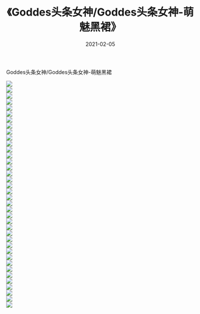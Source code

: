 ﻿---
layout: post
title:  《Goddes头条女神/Goddes头条女神-萌魅黑裙》
date:   2021-02-05
img: http://pic.660000.xyz/1:/网络美图/2021/Goddes头条女神/Goddes头条女神-萌魅黑裙/000.jpg
categories: [美女, 清纯, 唯美]
---

Goddes头条女神/Goddes头条女神-萌魅黑裙

 ![](http://pic.660000.xyz/1:/网络美图/2021/Goddes头条女神/Goddes头条女神-萌魅黑裙/001.jpg) <br>![](http://pic.660000.xyz/1:/网络美图/2021/Goddes头条女神/Goddes头条女神-萌魅黑裙/002.jpg) <br>![](http://pic.660000.xyz/1:/网络美图/2021/Goddes头条女神/Goddes头条女神-萌魅黑裙/003.jpg) <br>![](http://pic.660000.xyz/1:/网络美图/2021/Goddes头条女神/Goddes头条女神-萌魅黑裙/004.jpg) <br>![](http://pic.660000.xyz/1:/网络美图/2021/Goddes头条女神/Goddes头条女神-萌魅黑裙/005.jpg) <br>![](http://pic.660000.xyz/1:/网络美图/2021/Goddes头条女神/Goddes头条女神-萌魅黑裙/006.jpg) <br>![](http://pic.660000.xyz/1:/网络美图/2021/Goddes头条女神/Goddes头条女神-萌魅黑裙/007.jpg) <br>![](http://pic.660000.xyz/1:/网络美图/2021/Goddes头条女神/Goddes头条女神-萌魅黑裙/008.jpg) <br>![](http://pic.660000.xyz/1:/网络美图/2021/Goddes头条女神/Goddes头条女神-萌魅黑裙/009.jpg) <br>![](http://pic.660000.xyz/1:/网络美图/2021/Goddes头条女神/Goddes头条女神-萌魅黑裙/010.jpg) <br>![](http://pic.660000.xyz/1:/网络美图/2021/Goddes头条女神/Goddes头条女神-萌魅黑裙/011.jpg) <br>![](http://pic.660000.xyz/1:/网络美图/2021/Goddes头条女神/Goddes头条女神-萌魅黑裙/012.jpg) <br>![](http://pic.660000.xyz/1:/网络美图/2021/Goddes头条女神/Goddes头条女神-萌魅黑裙/013.jpg) <br>![](http://pic.660000.xyz/1:/网络美图/2021/Goddes头条女神/Goddes头条女神-萌魅黑裙/014.jpg) <br>![](http://pic.660000.xyz/1:/网络美图/2021/Goddes头条女神/Goddes头条女神-萌魅黑裙/015.jpg) <br>![](http://pic.660000.xyz/1:/网络美图/2021/Goddes头条女神/Goddes头条女神-萌魅黑裙/016.jpg) <br>![](http://pic.660000.xyz/1:/网络美图/2021/Goddes头条女神/Goddes头条女神-萌魅黑裙/017.jpg) <br>![](http://pic.660000.xyz/1:/网络美图/2021/Goddes头条女神/Goddes头条女神-萌魅黑裙/018.jpg) <br>![](http://pic.660000.xyz/1:/网络美图/2021/Goddes头条女神/Goddes头条女神-萌魅黑裙/019.jpg) <br>![](http://pic.660000.xyz/1:/网络美图/2021/Goddes头条女神/Goddes头条女神-萌魅黑裙/020.jpg) <br>![](http://pic.660000.xyz/1:/网络美图/2021/Goddes头条女神/Goddes头条女神-萌魅黑裙/021.jpg) <br>![](http://pic.660000.xyz/1:/网络美图/2021/Goddes头条女神/Goddes头条女神-萌魅黑裙/022.jpg) <br>![](http://pic.660000.xyz/1:/网络美图/2021/Goddes头条女神/Goddes头条女神-萌魅黑裙/023.jpg) <br>![](http://pic.660000.xyz/1:/网络美图/2021/Goddes头条女神/Goddes头条女神-萌魅黑裙/024.jpg) <br>![](http://pic.660000.xyz/1:/网络美图/2021/Goddes头条女神/Goddes头条女神-萌魅黑裙/025.jpg) <br>![](http://pic.660000.xyz/1:/网络美图/2021/Goddes头条女神/Goddes头条女神-萌魅黑裙/026.jpg) <br>![](http://pic.660000.xyz/1:/网络美图/2021/Goddes头条女神/Goddes头条女神-萌魅黑裙/027.jpg) <br>![](http://pic.660000.xyz/1:/网络美图/2021/Goddes头条女神/Goddes头条女神-萌魅黑裙/028.jpg) <br>![](http://pic.660000.xyz/1:/网络美图/2021/Goddes头条女神/Goddes头条女神-萌魅黑裙/029.jpg) <br>![](http://pic.660000.xyz/1:/网络美图/2021/Goddes头条女神/Goddes头条女神-萌魅黑裙/030.jpg) <br>![](http://pic.660000.xyz/1:/网络美图/2021/Goddes头条女神/Goddes头条女神-萌魅黑裙/031.jpg) <br>![](http://pic.660000.xyz/1:/网络美图/2021/Goddes头条女神/Goddes头条女神-萌魅黑裙/032.jpg) <br>![](http://pic.660000.xyz/1:/网络美图/2021/Goddes头条女神/Goddes头条女神-萌魅黑裙/033.jpg) <br>![](http://pic.660000.xyz/1:/网络美图/2021/Goddes头条女神/Goddes头条女神-萌魅黑裙/034.jpg) <br>![](http://pic.660000.xyz/1:/网络美图/2021/Goddes头条女神/Goddes头条女神-萌魅黑裙/035.jpg) <br>![](http://pic.660000.xyz/1:/网络美图/2021/Goddes头条女神/Goddes头条女神-萌魅黑裙/036.jpg) <br>![](http://pic.660000.xyz/1:/网络美图/2021/Goddes头条女神/Goddes头条女神-萌魅黑裙/037.jpg) <br>![](http://pic.660000.xyz/1:/网络美图/2021/Goddes头条女神/Goddes头条女神-萌魅黑裙/038.jpg) <br>